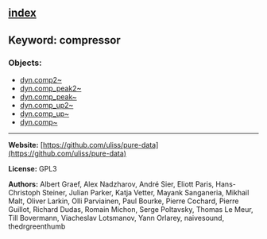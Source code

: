 [index](../index.html)
---

## Keyword: compressor

### Objects:
* [dyn.comp2~](../dyn.comp2~.html)
* [dyn.comp_peak2~](../dyn.comp_peak2~.html)
* [dyn.comp_peak~](../dyn.comp_peak~.html)
* [dyn.comp_up2~](../dyn.comp_up2~.html)
* [dyn.comp_up~](../dyn.comp_up~.html)
* [dyn.comp~](../dyn.comp~.html)

---
**Website:** [https://github.com/uliss/pure-data](https://github.com/uliss/pure-data)

**License:** GPL3

**Authors:** Albert Graef, Alex Nadzharov, André Sier, Eliott Paris, Hans-Christoph Steiner, Julian Parker, Katja Vetter, Mayank Sanganeria, Mikhail Malt, Oliver Larkin, Olli Parviainen, Paul Bourke, Pierre Cochard, Pierre Guillot, Richard Dudas, Romain Michon, Serge Poltavsky, Thomas Le Meur, Till Bovermann, Viacheslav Lotsmanov, Yann Orlarey, naivesound, thedrgreenthumb
